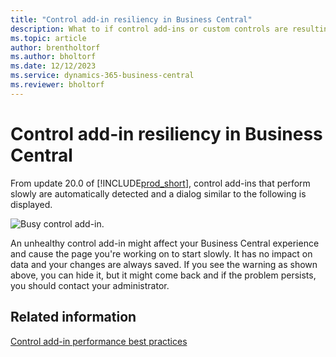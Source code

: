 ```yaml
---
title: "Control add-in resiliency in Business Central"
description: What to if control add-ins or custom controls are resulting in reduced functionality in Business Central.
ms.topic: article
author: brentholtorf
ms.author: bholtorf
ms.date: 12/12/2023
ms.service: dynamics-365-business-central
ms.reviewer: bholtorf
---
```


# Control add-in resiliency in Business Central

From update 20.0 of [!INCLUDE[prod_short](includes/prod_short.md)], control add-ins that perform slowly are automatically detected and a dialog similar to the following is displayed.

![Busy control add-in.](media/controladdin-resiliency.png "Busy control add-in.")

An unhealthy control add-in might affect your Business Central experience and cause the page you're working on to start slowly. It has no impact on data and your changes are always saved. If you see the warning as shown above, you can hide it, but it might come back and if the problem persists, you should contact your administrator.

## Related information
[Control add-in performance best practices](/dynamics365/business-central/dev-itpro/developer/devenv-control-addin-bestpractices)  
